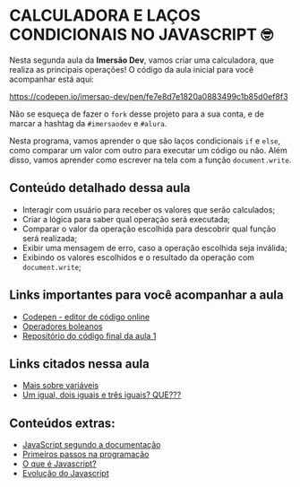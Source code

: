# CALCULADORA E LAÇOS CONDICIONAIS NO JAVASCRIPT :nerd_face: 



Nesta segunda aula da **Imersão Dev**, vamos criar uma calculadora, que realiza as principais operações! O código da aula inicial para você acompanhar está aqui:

https://codepen.io/imersao-dev/pen/fe7e8d7e1820a0883499c1b85d0ef8f3

Não se esqueça de fazer o `fork` desse projeto para a sua conta, e de marcar a hashtag da `#imersaodev` e `#alura`.

Nesta programa, vamos aprender o que são laços condicionais `if` e `else`, como comparar um valor com outro para executar um código ou não. Além disso, vamos aprender como escrever na tela com a função `document.write`.

## Conteúdo detalhado dessa aula

- Interagir com usuário para receber os valores que serão calculados;
- Criar a lógica para saber qual operação será executada;
- Comparar o valor da operação escolhida para descobrir qual função será realizada;
- Exibir uma mensagem de erro, caso a operação escolhida seja inválida;
- Exibindo os valores escolhidos e o resultado da operação com `document.write`;



## Links importantes para você acompanhar a aula

- [Codepen - editor de código online](https://codepen.io/)
- [Operadores boleanos](https://developer.mozilla.org/pt-BR/docs/Web/JavaScript/Guide/Expressions_and_operators)
- [Repositório do código final da aula 1](https://codepen.io/imersao-dev/pen/abdbd83b0cca06d82189ce304a851eea)

## Links citados nessa aula

- [Mais sobre variáveis](https://developer.mozilla.org/pt-BR/docs/Web/JavaScript/Guide/Grammar_and_types#variáveis)
- [Um igual, dois iguais e três iguais? QUE???](https://pt.stackoverflow.com/questions/7/qual-a-diferença-entre-os-operadores-e-em-javascript)

## Conteúdos extras:

- [JavaScript segundo a documentação](https://developer.mozilla.org/pt-BR/docs/Web/JavaScript)
- [Primeiros passos na programação](https://hipsters.tech/primeiros-passos-na-programacao-a-imersao-dev-hipsters-ponto-tech-243/)
- [O que é Javascript?](https://www.youtube.com/watch?v=NaVSbnnV75Q)
- [Evolução do Javascript](https://www.youtube.com/watch?v=Bmw_6oOvO3s)

